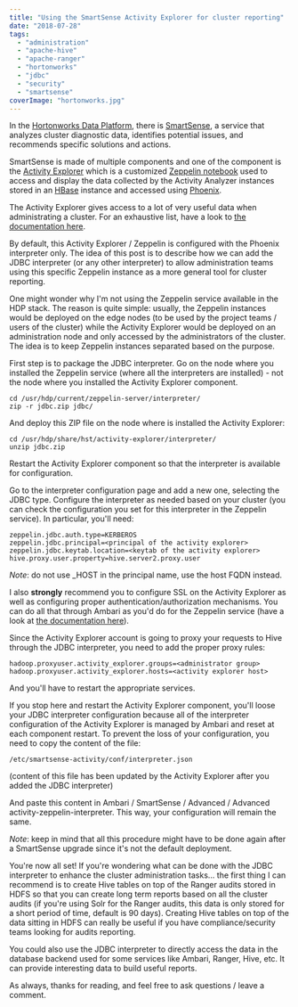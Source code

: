 ```yaml
---
title: "Using the SmartSense Activity Explorer for cluster reporting"
date: "2018-07-28"
tags: 
  - "administration"
  - "apache-hive"
  - "apache-ranger"
  - "hortonworks"
  - "jdbc"
  - "security"
  - "smartsense"
coverImage: "hortonworks.jpg"
---
```


In the [Hortonworks Data Platform](https://docs.hortonworks.com/), there is [SmartSense](https://docs.hortonworks.com/HDPDocuments/SS1/SmartSense-1.5.0/introduction/content/ss_smartsense_intro.html), a service that analyzes cluster diagnostic data, identifies potential issues, and recommends specific solutions and actions.

SmartSense is made of multiple components and one of the component is the [Activity Explorer](https://docs.hortonworks.com/HDPDocuments/SS1/SmartSense-1.5.0/introduction/content/ss_activity_analysis.html) which is a customized [Zeppelin notebook](https://zeppelin.apache.org/) used to access and display the data collected by the Activity Analyzer instances stored in an [HBase](https://hbase.apache.org/) instance and accessed using [Phoenix](https://phoenix.apache.org/).

The Activity Explorer gives access to a lot of very useful data when administrating a cluster. For an exhaustive list, have a look to [the documentation here](https://docs.hortonworks.com/HDPDocuments/SS1/SmartSense-1.5.0/using/content/ss_accessing_the_activity_explorer.html).

By default, this Activity Explorer / Zeppelin is configured with the Phoenix interpreter only. The idea of this post is to describe how we can add the JDBC interpreter (or any other interpreter) to allow administration teams using this specific Zeppelin instance as a more general tool for cluster reporting.

One might wonder why I'm not using the Zeppelin service available in the HDP stack. The reason is quite simple: usually, the Zeppelin instances would be deployed on the edge nodes (to be used by the project teams / users of the cluster) while the Activity Explorer would be deployed on an administration node and only accessed by the administrators of the cluster. The idea is to keep Zeppelin instances separated based on the purpose.

First step is to package the JDBC interpreter. Go on the node where you installed the Zeppelin service (where all the interpreters are installed) - not the node where you installed the Activity Explorer component.

```
cd /usr/hdp/current/zeppelin-server/interpreter/
zip -r jdbc.zip jdbc/
```

And deploy this ZIP file on the node where is installed the Activity Explorer:

```
cd /usr/hdp/share/hst/activity-explorer/interpreter/
unzip jdbc.zip
```

Restart the Activity Explorer component so that the interpreter is available for configuration.

Go to the interpreter configuration page and add a new one, selecting the JDBC type. Configure the interpreter as needed based on your cluster (you can check the configuration you set for this interpreter in the Zeppelin service). In particular, you'll need:

```
zeppelin.jdbc.auth.type=KERBEROS
zeppelin.jdbc.principal=<principal of the activity explorer>
zeppelin.jdbc.keytab.location=<keytab of the activity explorer>
hive.proxy.user.property=hive.server2.proxy.user
```

_Note_: do not use \_HOST in the principal name, use the host FQDN instead.

I also **strongly** recommend you to configure SSL on the Activity Explorer as well as configuring proper authentication/authorization mechanisms. You can do all that through Ambari as you'd do for the Zeppelin service (have a look at [the documentation here](https://docs.hortonworks.com/HDPDocuments/HDP2/HDP-2.6.5/bk_zeppelin-component-guide/content/ch_auth.html)).

Since the Activity Explorer account is going to proxy your requests to Hive through the JDBC interpreter, you need to add the proper proxy rules:

```
hadoop.proxyuser.activity_explorer.groups=<administrator group>
hadoop.proxyuser.activity_explorer.hosts=<activity explorer host>
```

And you'll have to restart the appropriate services.

If you stop here and restart the Activity Explorer component, you'll loose your JDBC interpreter configuration because all of the interpreter configuration of the Activity Explorer is managed by Ambari and reset at each component restart. To prevent the loss of your configuration, you need to copy the content of the file:

```
/etc/smartsense-activity/conf/interpreter.json
```

(content of this file has been updated by the Activity Explorer after you added the JDBC interpreter)

And paste this content in Ambari / SmartSense / Advanced / Advanced activity-zeppelin-interpreter. This way, your configuration will remain the same.

_Note_: keep in mind that all this procedure might have to be done again after a SmartSense upgrade since it's not the default deployment.

You're now all set! If you're wondering what can be done with the JDBC interpreter to enhance the cluster administration tasks... the first thing I can recommend is to create Hive tables on top of the Ranger audits stored in HDFS so that you can create long term reports based on all the cluster audits (if you're using Solr for the Ranger audits, this data is only stored for a short period of time, default is 90 days). Creating Hive tables on top of the data sitting in HDFS can really be useful if you have compliance/security teams looking for audits reporting.

You could also use the JDBC interpreter to directly access the data in the database backend used for some services like Ambari, Ranger, Hive, etc. It can provide interesting data to build useful reports.

As always, thanks for reading, and feel free to ask questions / leave a comment.
